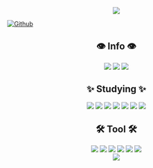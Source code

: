 <div align="center">
  <img src="https://capsule-render.vercel.app/api?type=waving&color=auto&height=300&section=header&text=Welcome%20to%20Jieun’s%20GitHub&fontSize=50&animation=fadeIn"/>
</div>

[![Github](https://www.codenary.co.kr/widget/github/api?username=나지은)](https://www.codenary.co.kr/user-profile/detail/나지은?github_ride=true&utm_source=github)

<div align="center">
  <h2>👁️ Info 👁️</h2>
  <div>
    <a href="https://www.instagram.com/your_instagram_username/"><img src="https://img.shields.io/badge/Instagram-%23E4405F.svg?style=for-the-badge&logo=instagram&logoColor=white"/></a>
    <a href="mailto:w2303@e-mirim.hs.kr"><img src="https://img.shields.io/badge/Gmail-%23D14836.svg?style=for-the-badge&logo=gmail&logoColor=white"/></a>
    <a href="https://github.com/jieun0240"><img src="https://img.shields.io/badge/GitHub-%23181717.svg?style=for-the-badge&logo=github&logoColor=white"/></a>
  </div>
</div>

<div align="center">
  <h2>✨ Studying ✨</h2>
  <div>
    <img src="https://img.shields.io/badge/Kotlin-%230095D5.svg?style=for-the-badge&logo=kotlin&logoColor=white"/>
    <img src="https://img.shields.io/badge/Java-%23ED8B00.svg?style=for-the-badge&logo=java&logoColor=white"/>
    <img src="https://img.shields.io/badge/HTML5-%23E34F26.svg?style=for-the-badge&logo=html5&logoColor=white"/>
    <img src="https://img.shields.io/badge/CSS3-%231572B6.svg?style=for-the-badge&logo=css3&logoColor=white"/>
    <img src="https://img.shields.io/badge/JavaScript-%23F7DF1E.svg?style=for-the-badge&logo=javascript&logoColor=black"/>
    <img src="https://img.shields.io/badge/Python-%233776AB.svg?style=for-the-badge&logo=python&logoColor=white"/>
    <img src="https://img.shields.io/badge/C-%2300599C.svg?style=for-the-badge&logo=c&logoColor=white"/>
  </div>
</div>

<div align="center">
  <h2>🛠️ Tool 🛠️</h2>
  <div>
    <img src="https://img.shields.io/badge/Git-%23F05033.svg?style=for-the-badge&logo=git&logoColor=white"/>
    <img src="https://img.shields.io/badge/VS%20Code-%23007ACC.svg?style=for-the-badge&logo=visual-studio-code&logoColor=white"/>
    <img src="https://img.shields.io/badge/Eclipse-%232C2255.svg?style=for-the-badge&logo=eclipse&logoColor=white"/>
    <img src="https://img.shields.io/badge/PyCharm-%23000000.svg?style=for-the-badge&logo=pycharm&logoColor=white"/>
    <img src="https://img.shields.io/badge/IntelliJ%20IDEA-%23000000.svg?style=for-the-badge&logo=intellij-idea&logoColor=white"/>
    <a href="https://www.notion.so"><img src="https://img.shields.io/badge/Notion-%23000000.svg?style=for-the-badge&logo=notion&logoColor=white"/></a>
  </div>
</div>

<div align="center">
  <img src="https://capsule-render.vercel.app/api?type=Waving&color=auto&height=150&section=footer&animation=fadeIn"/>
</div>
